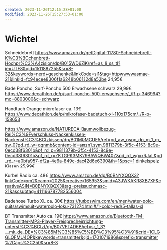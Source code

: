 ```yaml
---
created: 2023-11-26T12:15:28+01:00
modified: 2023-11-26T15:27:53+01:00
---
```


# Wichtel

Schneidebrett
<https://www.amazon.de/getDigital-11780-Schneidebrett-K%C3%BCchenbrett-Hochpr%C3%A4zision/dp/B015WD6ZIK/ref=as_li_ss_tl?ie=UTF8&qid=1511887255&sr=8-32&keywords=nerd+geschenke&linkCode=sl1&tag=httpwwwwasmae-21&linkId=fc94ecee8306f1a6248b06132d8a53be> 24,95€

Bade Poncho, Surf-Poncho 500 Erwachsene schwarz 29,99€
<https://www.decathlon.de/p/surf-poncho-500-erwachsene/_/R-p-346994?mc=8803000&c=schwarz>

Handtuch Orange microfaser ca. 13€
<https://www.decathlon.de/p/mikrofaser-badetuch-xl-110x175cm/_/R-p-158653> 

<https://www.amazon.de/NATURECA-Baumwollbezug-Rei%C3%9Fverschluss-Nackenkissen-Nackenst%C3%BCtzkissen/dp/B01MQMCUE5/ref=pd_aw_pspc_dp_m_1_m_sw_0?pd_rd_w=qqnmb&content-id=amzn1.sym.9811379b-3f5c-4153-8c9e-0ecd38f6301b&pf_rd_p=9811379b-3f5c-4153-8c9e-0ecd38f6301b&pf_rd_r=ZKTGPK3MKV9BAWQBW40Z&pd_rd_wg=rRJaL&pd_rd_r=a0bfa957-df2a-4e6a-849c-dac42d6e6390&th=1&psc=1> dinkelspelz Kissen 25,99€

Kurbel Radio ca. 48€
<https://www.amazon.de/dp/B0BNYXQQX3?linkCode=xm2&camp=2025&creative=165953&smid=A3JWKAKR8XB7XF&creativeASIN=B0BNYXQQX3&tag=preissuchmasc-21&ascsubtag=411166787782556004>


Badehose Turbo XL ca. 30€
<https://turboswim.com/en/men/water-polo-suits/swimsuit-waterpolo-loku-731274.html#/1-color-red/5-tallas-xl>

BT Transmitter Auto ca. 19€
<https://www.amazon.de/Bluetooth-FM-Transmitter-MP3-Player-Freisprecheinrichtung-unterst%C3%BCtzt/dp/B07VFT4D6B/ref=sr_1_3?__mk_de_DE=%C3%85M%C3%85%C5%BD%C3%95%C3%91&crid=1CLGGLQFMU4OP&keywords=transmitter&qid=1701071986&sprefix=transmitter%2Caps%2C250&sr=8-3>
